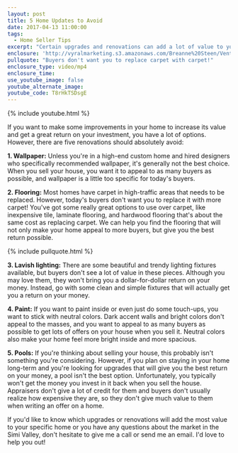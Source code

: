 ```yaml
---
layout: post
title: 5 Home Updates to Avoid
date: 2017-04-13 11:00:00
tags:
  - Home Seller Tips
excerpt: "Certain upgrades and renovations can add a lot of value to your home whether you're selling it or just want to enjoy it while you're there. However, you should avoid these five."
enclosure: 'http://vyralmarketing.s3.amazonaws.com/Breanne%20Steen/Ventura%20County%20Real%20Estate%20Agent-%205%20Home%20Updates%20to%20Avoid.mp4'
pullquote: "Buyers don't want you to replace carpet with carpet!"
enclosure_type: video/mp4
enclosure_time:
use_youtube_image: false
youtube_alternate_image:
youtube_code: T8rHkTSDsgE
---
```



{% include youtube.html %}

If you want to make some improvements in your home to increase its value and get a great return on your investment, you have a lot of options. However, there are five renovations should absolutely avoid:

**1. Wallpaper:** Unless you're in a high-end custom home and hired designers who specifically recommended wallpaper, it's generally not the best choice. When you sell your house, you want it to appeal to as many buyers as possible, and wallpaper is a little too specific for today's buyers.

**2. Flooring:** Most homes have carpet in high-traffic areas that needs to be replaced. However, today's buyers don't want you to replace it with more carpet! You've got some really great options to use over carpet, like inexpensive tile, laminate flooring, and hardwood flooring that's about the same cost as replacing carpet. We can help you find the flooring that will not only make your home appeal to more buyers, but give you the best return possible.

{% include pullquote.html %}

**3. Lavish lighting:** There are some beautiful and trendy lighting fixtures available, but buyers don't see a lot of value in these pieces. Although you may love them, they won't bring you a dollar-for-dollar return on your money. Instead, go with some clean and simple fixtures that will actually get you a return on your money.

**4. Paint:** If you want to paint inside or even just do some touch-ups, you want to stick with neutral colors. Dark accent walls and bright colors don't appeal to the masses, and you want to appeal to as many buyers as possible to get lots of offers on your house when you sell it. Neutral colors also make your home feel more bright inside and more spacious.

**5. Pools:** If you're thinking about selling your house, this probably isn't something you're considering. However, if you plan on staying in your home long-term and you're looking for upgrades that will give you the best return on your money, a pool isn't the best option. Unfortunately, you typically won't get the money you invest in it back when you sell the house. Appraisers don't give a lot of credit for them and buyers don't usually realize how expensive they are, so they don't give much value to them when writing an offer on a home.

If you'd like to know which upgrades or renovations will add the most value to your specific home or you have any questions about the market in the Simi Valley, don't hesitate to give me a call or send me an email. I'd love to help you out!